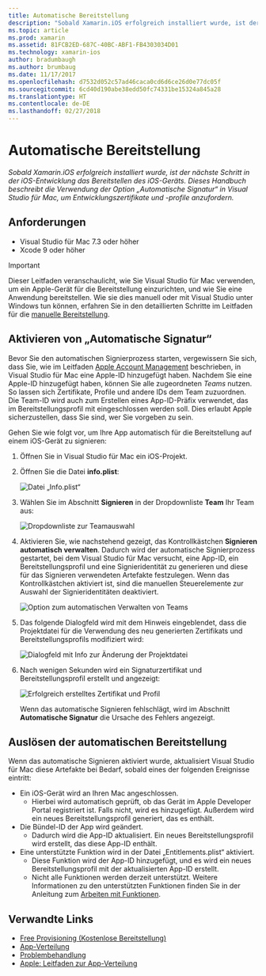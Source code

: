 ```yaml
---
title: Automatische Bereitstellung
description: "Sobald Xamarin.iOS erfolgreich installiert wurde, ist der nächste Schritt in der iOS-Entwicklung das Bereitstellen des iOS-Geräts. Dieses Handbuch beschreibt die Verwendung der Option „Automatische Signatur“ in Visual Studio für Mac, um Entwicklungszertifikate und -profile anzufordern."
ms.topic: article
ms.prod: xamarin
ms.assetid: 81FCB2ED-687C-40BC-ABF1-FB4303034D01
ms.technology: xamarin-ios
author: bradumbaugh
ms.author: brumbaug
ms.date: 11/17/2017
ms.openlocfilehash: d7532d052c57ad46caca0cd6d6ce26d0e77dc05f
ms.sourcegitcommit: 6cd40d190abe38edd50fc74331be15324a845a28
ms.translationtype: HT
ms.contentlocale: de-DE
ms.lasthandoff: 02/27/2018
---
```

# <a name="automatic-provisioning"></a>Automatische Bereitstellung

_Sobald Xamarin.iOS erfolgreich installiert wurde, ist der nächste Schritt in der iOS-Entwicklung das Bereitstellen des iOS-Geräts. Dieses Handbuch beschreibt die Verwendung der Option „Automatische Signatur“ in Visual Studio für Mac, um Entwicklungszertifikate und -profile anzufordern._

## <a name="requirements"></a>Anforderungen

- Visual Studio für Mac 7.3 oder höher
- Xcode 9 oder höher

> [!IMPORTANT]
>  Dieser Leitfaden veranschaulicht, wie Sie Visual Studio für Mac verwenden, um ein Apple-Gerät für die Bereitstellung einzurichten, und wie Sie eine Anwendung bereitstellen. Wie sie dies manuell oder mit Visual Studio unter Windows tun können, erfahren Sie in den detaillierten Schritte im Leitfaden für die [manuelle Bereitstellung](~/ios/get-started/installation/device-provisioning/manual-provisioning.md).

## <a name="enabling-automatic-signing"></a>Aktivieren von „Automatische Signatur“

Bevor Sie den automatischen Signierprozess starten, vergewissern Sie sich, dass Sie, wie im Leitfaden [Apple Account Management](~/cross-platform/macios/apple-account-management.md) beschrieben, in Visual Studio für Mac eine Apple-ID hinzugefügt haben. Nachdem Sie eine Apple-ID hinzugefügt haben, können Sie alle zugeordneten _Teams_ nutzen. So lassen sich Zertifikate, Profile und andere IDs dem Team zuzuordnen. Die Team-ID wird auch zum Erstellen eines App-ID-Präfix verwendet, das im Bereitstellungsprofil mit eingeschlossen werden soll. Dies erlaubt Apple sicherzustellen, dass Sie sind, wer Sie vorgeben zu sein.

Gehen Sie wie folgt vor, um Ihre App automatisch für die Bereitstellung auf einem iOS-Gerät zu signieren:

1. Öffnen Sie in Visual Studio für Mac ein iOS-Projekt.

2. Öffnen Sie die Datei **info.plist**:

    ![Datei „Info.plist“](automatic-provisioning-images/image1.png)

3. Wählen Sie im Abschnitt **Signieren** in der Dropdownliste **Team** Ihr Team aus:

    ![Dropdownliste zur Teamauswahl](automatic-provisioning-images/image2.png)

4. Aktivieren Sie, wie nachstehend gezeigt, das Kontrollkästchen **Signieren automatisch verwalten**. Dadurch wird der automatische Signierprozess gestartet, bei dem Visual Studio für Mac versucht, eine App-ID, ein Bereitstellungsprofil und eine Signieridentität zu generieren und diese für das Signieren verwendeten Artefakte festzulegen. Wenn das Kontrollkästchen aktiviert ist, sind die manuellen Steuerelemente zur Auswahl der Signieridentitäten deaktiviert.

    ![Option zum automatischen Verwalten von Teams](automatic-provisioning-images/image3.png)

5. Das folgende Dialogfeld wird mit dem Hinweis eingeblendet, dass die Projektdatei für die Verwendung des neu generierten Zertifikats und Bereitstellungsprofils modifiziert wird:

    ![Dialogfeld mit Info zur Änderung der Projektdatei](automatic-provisioning-images/image4.png)

6. Nach wenigen Sekunden wird ein Signaturzertifikat und Bereitstellungsprofil erstellt und angezeigt:

    ![Erfolgreich erstelltes Zertifikat und Profil](automatic-provisioning-images/image5.png)

    Wenn das automatische Signieren fehlschlägt, wird im Abschnitt **Automatische Signatur** die Ursache des Fehlers angezeigt.

## <a name="triggering-automatic-provisioning"></a>Auslösen der automatischen Bereitstellung

Wenn das automatische Signieren aktiviert wurde, aktualisiert Visual Studio für Mac diese Artefakte bei Bedarf, sobald eines der folgenden Ereignisse eintritt:

* Ein iOS-Gerät wird an Ihren Mac angeschlossen.
    - Hierbei wird automatisch geprüft, ob das Gerät im Apple Developer Portal registriert ist. Falls nicht, wird es hinzugefügt. Außerdem wird ein neues Bereitstellungsprofil generiert, das es enthält.
* Die Bündel-ID der App wird geändert.
    - Dadurch wird die App-ID aktualisiert. Ein neues Bereitstellungsprofil wird erstellt, das diese App-ID enthält.
* Eine unterstützte Funktion wird in der Datei „Entitlements.plist“ aktiviert.
    - Diese Funktion wird der App-ID hinzugefügt, und es wird ein neues Bereitstellungsprofil mit der aktualisierten App-ID erstellt.
    - Nicht alle Funktionen werden derzeit unterstützt. Weitere Informationen zu den unterstützten Funktionen finden Sie in der Anleitung zum [Arbeiten mit Funktionen](~/ios/deploy-test/provisioning/capabilities/index.md).


## <a name="related-links"></a>Verwandte Links

- [Free Provisioning (Kostenlose Bereitstellung)](~/ios/get-started/installation/device-provisioning/free-provisioning.md)
- [App-Verteilung](~/ios/deploy-test/app-distribution/index.md)
- [Problembehandlung](~/ios/deploy-test/troubleshooting.md)
- [Apple: Leitfaden zur App-Verteilung](https://developer.apple.com/library/ios/documentation/IDEs/Conceptual/AppDistributionGuide/Introduction/Introduction.html)
